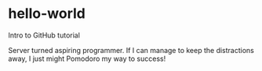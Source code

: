 # hello-world
Intro to GitHub tutorial

Server turned aspiring programmer. If I can manage to keep the distractions away, I just might Pomodoro my way to success!
